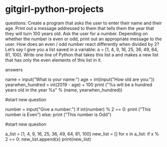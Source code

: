 # gitgirl-python-projects
questions: 
Create a program that asks the user to enter their name and their age. Print out a message addressed to them that tells them the year that they will turn 100 years old.
Ask the user for a number. Depending on whether the number is even or odd, print out an appropriate message to the user.  How does an even / odd number react differently when divided by 2?
Let’s say I give you a list saved in a variable: a = [1, 4, 9, 16, 25, 36, 49, 64, 81, 100]. Write one line of Python that takes this list a and makes a new list that has only the even elements of this list in it.

answers

name = input("What is your name:")
age = int(input("How old are you:"))
yearwhen_hundred = int(2019 - age) + 100
print ("%s will be a hundred years old in the year %s" % (name, yearwhen_hundred))

#start new question

number = input("Give a number:")
if int(number) % 2 == 0:
    print ("This number is Even")
else:
    print ("This number is Odd")

#start new question

a_list = [1, 4, 9, 16, 25, 36, 49, 64, 81, 100]
new_list = []
for x in a_list:
  if x % 2 == 0:
    new_list.append(x)
print(new_list)
